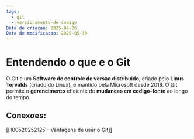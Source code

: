 ```yaml
---
tags:
  - git
  - versionamento-de-codigo
Data de criacao: 2025-04-26
Data de modificacao: 2025-05-10
---
```

# Entendendo o que e o Git
O Git e um **Software de controle de versao distribuido**, criado pelo **Linus Torvalds** (criado do Linux), e mantido pela Microsoft desde 2018. O Git permite o **gerencimento** eficiente de **mudancas em codigo-fonte** ao longo do tempo.

## Conexoes:
[[100520252125 - Vantagens de usar o Git]]

